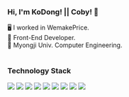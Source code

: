 ### Hi, I'm KoDong! || Coby! 👋

🖥  I worked in WemakePrice. <br />
🌱  Front-End Developer. <br />
🔭  Myongji Univ. Computer Engineering. <br /><br />

### Technology Stack <br />
<div>
<img src="https://shields.io/badge/Javascript-F7DF1E?logo=JavaScript&logoColor=black" />
<img src="https://img.shields.io/badge/Vue.js-35495E?logo=vuedotjs&logoColor=4FC08D" />
<img src="https://shields.io/badge/React-3498DB?logo=react&logoColor=white" />
<img src="https://shields.io/badge/Redux-593D88?logo=redux&logoColor=white" />
<img src="https://img.shields.io/badge/Next.js-000000?style=flat-square&logo=Next.js&logoColor=white" />
<img src="https://shields.io/badge/TypeScript-3178C6?logo=TypeScript&logoColor=FFF" />
<img src="https://img.shields.io/badge/React Native-61DAFB?style=flat-square&logo=React&logoColor=black" />
<img src="https://shields.io/badge/Java-ED8B00?logo=java&logoColor=white" />
<img src="https://img.shields.io/badge/Storybook-FF4785?style=flat-square&logo=Storybook&logoColor=white" />

</div>

<!--
### Now I'm Learning <br />
<div>
<img src="https://img.shields.io/badge/Spring-6DB33F?logo=spring&logoColor=white" />
<img src="https://img.shields.io/badge/Kotlin-7F52FF?logo=Kotlin&logoColor=white" />
-->
